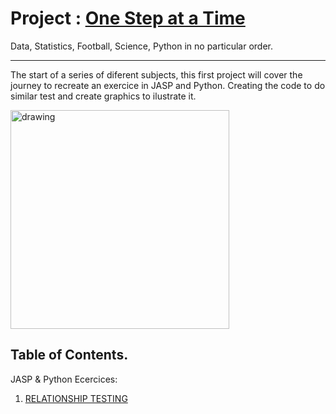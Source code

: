 #  Project : [One Step at a Time](https://aliwualk.github.io/One-Step-at-a-Time/)

Data, Statistics, Football, Science, Python in no particular order.

- - -

The start of a series of diferent subjects, this first project will cover the journey to recreate an exercice in JASP and Python. Creating the code to do similar test and create graphics to ilustrate it.

<img src="/One-Step-at-a-Time/images/Onstep2.png" alt="drawing" width="350"/>

## Table of Contents. 

JASP & Python Ecercices:

1.	[RELATIONSHIP TESTING](/exercise1.md)
